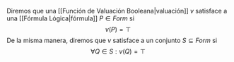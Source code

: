 Diremos que una [[Función de Valuación Booleana|valuación]] $v$ satisface a una [[Fórmula Lógica|fórmula]] $P∈Form$ si $$v(P) = ⊤$$De la misma manera, diremos que $v$ satisface a un conjunto $S⊆ Form$ si $$∀Q∈S:v(Q)=⊤$$
